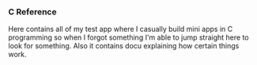 ### C Reference ###

Here contains all of my test app where I casually build
mini apps in C programming so when I forgot something I'm
able to jump straight here to look for something. Also
it contains docu explaining how certain things work.
